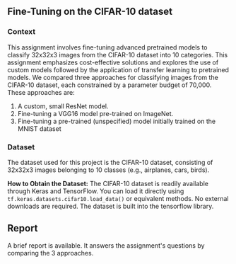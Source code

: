 ## Fine-Tuning on the CIFAR-10 dataset
### Context
This assignment involves fine-tuning advanced pretrained models to classify 32x32x3 images from the CIFAR-10 dataset into 10 categories. This assignment emphasizes cost-effective solutions and explores the use of custom models followed by the application of transfer learning to pretrained models.
We compared three approaches for classifying images from the CIFAR-10 dataset, each constrained by a parameter budget of 70,000. These approaches are:
1. A custom, small ResNet model.
2. Fine-tuning a VGG16 model pre-trained on ImageNet.
3. Fine-tuning a pre-trained (unspecified) model initially trained on the MNIST dataset


### Dataset
The dataset used for this project is the CIFAR-10 dataset, consisting of 32x32x3 images belonging to 10 classes (e.g., airplanes, cars, birds).

**How to Obtain the Dataset:**
The CIFAR-10 dataset is readily available through Keras and TensorFlow. You can load it directly using `tf.keras.datasets.cifar10.load_data()` or equivalent methods. No external downloads are required. The dataset is built into the tensorflow library.

## Report
A brief report is available. It answers the assignment's questions by comparing the 3 approaches.